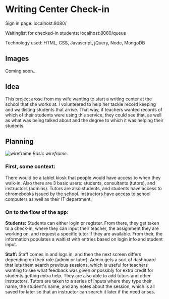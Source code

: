# Writing Center Check-in

Sign in page: localhost:8080/

Waitinglist for checked-in students:  localhost:8080/queue

Technology used: HTML, CSS, Javascript, jQuery, Node, MongoDB

## Images
Coming soon...

## Idea

This project arose from my wife wanting to start a writing center at the school that she works at. I volunteered to help her tackle record keeping
and waitlisting students that arrive. That way, if teachers wanted records of which of their students were using this service, they could see that,
as well as what was being talked about and the degree to which it was helping their students.

## Planning

![wireframe](https://raw.githubusercontent.com/maxemileffort/writing-center-check-in-node-capstone/master/public/img/wireframe.jpg)
*Basic wireframe.*

### First, some context: 
There would be a tablet kiosk that people would have access to when they walk-in.
Also there are 3 basic users: students, consultants (tutors), and instructors (admins).
Tutors are also students, and students have access to chromebooks issued by the school.
Instructors have access to school computers as well as their IT department.

### On to the flow of the app:
**Students:**
Students can either login or register.
From there, they get taken to a check-in, where they can input their teacher, the assignment they are working on,
and request a specific tutor if they are available.
From their, the information populates a waitlist with entries based on login info and student input.

**Staff:**
Staff comes in and logs in, and then the next screen differs depending on their role (admin or tutor).
Admin gets a sort of dashboard that lets them search previous sessions, which is useful for teachers wanting to 
see what feedback was given or possibly for extra credit for students getting extra help. They are also able to add tutors
and other instructors.
Tutors are taken to a series of inputs where they type their name, the student's name, and any notes about the session, which is all
saved for later so that an instructor can search it later if the need arises.

